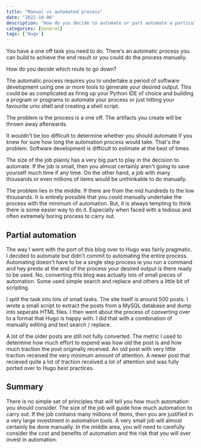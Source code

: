 ```yaml
---
title: "Manual vs automated process"
date: "2022-10-06"
description: "How do you decide to automate or part automate a particular process."
categories: [General]
tags: ['Hugo']
---
```


You have a one off task you need to do. There's an automatic process you can build to achieve the end result or you could do the process manually.

How do you decide which route to go down?

The automatic process requires you to undertake a period of software development using one or more tools to generate your desired output. This could be as complicated as firing up your Python IDE of choice and building a program or programs to automate your process or just hitting your favourite unix shell and creating a shell script.

The problem is the process is a one off. The artifacts you create will be thrown away afterwards.

It wouldn't be too difficult to determine whether you should automate if you knew for sure how long the automation process would take. That's the problem. Software development is difficult to estimate at the best of times.

The size of the job plainly has a very big part to play in the decision to automate. If the job is small, then you almost certainly aren't going to save yourself much time if any time. On the other hand, a job with many thousands or even millions of items would be unthinkable to do manually.

The problem lies in the middle. If there are from the mid hundreds to the low thousands. It is entirely possible that you could manually undertake the process with the minimum of automation. But, it is always tempting to think there is some easier way to do it. Especially when faced with a tedious and often extremely boring process to carry out.

## Partial automation

The way I went with the port of this blog over to Hugo was fairly pragmatic. I decided to automate but didn't commit to automating the entire process. Automating doesn't have to be a single step process ie you run a command and hey presto at the end of the process your desired output is there ready to be used. No, converting this blog was actually lots of small pieces of automation. Some used simple search and replace and others a little bit of scripting.

I split the task into lots of small tasks. The site itself is around 500 posts. I wrote a small script to extract the posts from a MySQL database and dump into seperate HTML files. I then went about the process of converting over to a format that Hugo is happy with. I did that with a combination of manually editing and text search / replace.

A lot of the older posts are still not fully converted. The metric I used to determine how much effort to expend was how old the post is and how much traction the post originally received. An old post with very little traction received the very minimum amount of attention. A newer post that recieved quite a lot of traction received a lot of attention and was fully ported over to Hugo best practices.

## Summary

There is no simple set of principles that will tell you how much automation you should consider. The size of the job will guide how much automation to carry out. If the job contains many millions of items, then you are justified in a very large investment in automation tools. A very small job will almost certainly be done manually. In the middle area, you will need to carefully consider the cost and benefits of automation and the risk that you will over invest in automation.
